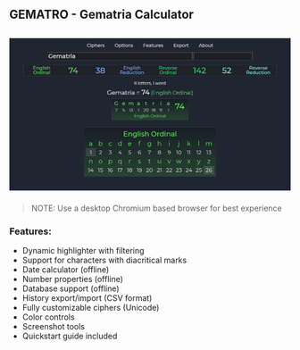 ## GEMATRO - Gematria Calculator
![GEMATRO - Gematria Calculator](res/preview.png)
---
> NOTE: Use a desktop Chromium based browser for best experience

### Features:
<ul>
<li>Dynamic highlighter with filtering</li>
<li>Support for characters with diacritical marks</li>
<li>Date calculator (offline)</li>
<li>Number properties (offline)</li>
<li>Database support (offline)</li>
<li>History export/import (CSV format)</li>
<li>Fully customizable ciphers (Unicode)</li>
<li>Color controls</li>
<li>Screenshot tools</li>
<li>Quickstart guide included</li>
</ul>
